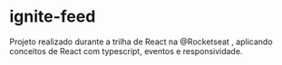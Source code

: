 # ignite-feed
Projeto realizado durante a trilha de React na @Rocketseat , aplicando conceitos de React com typescript, eventos e responsividade.
